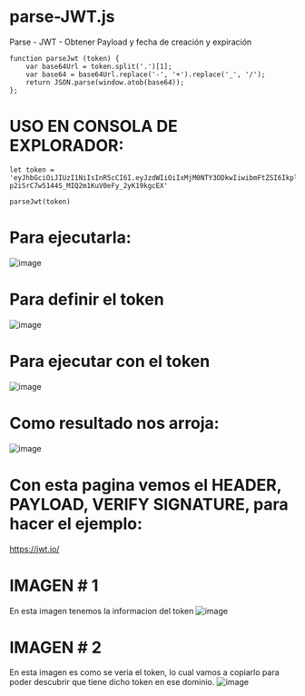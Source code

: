 # parse-JWT.js
Parse - JWT - Obtener Payload y fecha de creación y expiración

```
function parseJwt (token) {
    var base64Url = token.split('.')[1];
    var base64 = base64Url.replace('-', '+').replace('_', '/');
    return JSON.parse(window.atob(base64));
};
```

# USO EN CONSOLA DE EXPLORADOR:

```
let token = 'eyJhbGciOiJIUzI1NiIsInR5cCI6I.eyJzdWIiOiIxMjM0NTY3ODkwIiwibmFtZSI6Ikplc3VzIEZvbnNlY2EiLCJpYXQiOjE1MTYyMzkwMjIsIl9pZCI6ImFiYyIsImVkYWQiOiIxOTgiLCJjYXJkLW51bWJlciI6IjEzMjEtMzIxNi02NTQ.-p2iSrC7w5144S_MIQ2m1KuV0eFy_2yK19kgcEX'

parseJwt(token)
```

# Para ejecutarla:
![image](https://user-images.githubusercontent.com/31804499/110858010-2ea5b000-827f-11eb-8325-9a383a24b054.png)

# Para definir el token
![image](https://user-images.githubusercontent.com/31804499/110858211-6ad91080-827f-11eb-82da-2b4ace310a93.png)

# Para ejecutar con el token
![image](https://user-images.githubusercontent.com/31804499/110858398-a5db4400-827f-11eb-9781-bb568c04325b.png)

# Como resultado nos arroja:
![image](https://user-images.githubusercontent.com/31804499/110858504-c60b0300-827f-11eb-9190-581019a00a4c.png)




# Con esta pagina vemos el HEADER, PAYLOAD, VERIFY SIGNATURE, para hacer el ejemplo:

https://jwt.io/

# IMAGEN # 1
En esta imagen tenemos la informacion del token
![image](https://user-images.githubusercontent.com/31804499/110856931-df12b480-827d-11eb-91ac-1c9687a4d342.png)

# IMAGEN # 2
En esta imagen es como se veria el token, lo cual vamos a copiarlo para poder descubrir que tiene dicho token en ese dominio.
![image](https://user-images.githubusercontent.com/31804499/110857681-c787fb80-827e-11eb-884f-5d8e8f0648db.png)

